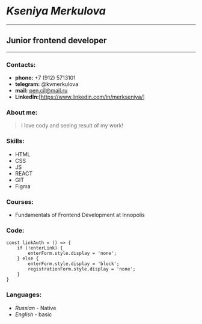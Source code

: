 # ***Kseniya Merkulova***
_________________________________________________________________________________

## **Junior frontend developer**
_________________________________________________________________________________

### **Contacts:**
 + **phone:** +7 (912) 5713101
 + **telegram:** @kvmerkulova
 + **mail:** pen.cil@mail.ru
 + **LinkedIn:**[https://www.linkedin.com/in/merkseniya/]

### **About me:**
> I love codу and seeing result of my work!

### **Skills:**
 * HTML
 * CSS
 * JS
 * REACT
 * GIT
 * Figma

### **Courses:**
 - Fundamentals of Frontend Development at Innopolis

### **Code:**
```
const linkAuth = () => {
    if (!enterLink) {
        enterForm.style.display = 'none';
    } else {
        enterForm.style.display = 'block';
        registrationForm.style.display = 'none';
    }
} 
```

### **Languages:**
 - *Russian* - Native
 - *English* - basic